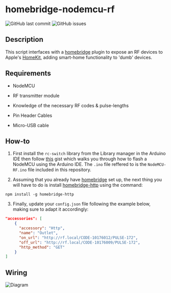 # homebridge-nodemcu-rf

![GitHub last commit](https://img.shields.io/github/last-commit/Tommrodrigues/homebridge-nodemcu-rf.svg) ![GitHub issues](https://img.shields.io/github/issues/Tommrodrigues/homebridge-nodemcu-rf.svg)

## Description

This script interfaces with a [homebridge](https://github.com/nfarina/homebridge) plugin to expose an RF devices to Apple's [HomeKit](http://www.apple.com/ios/home/), adding smart-home functionality to 'dumb' devices.

## Requirements

* NodeMCU

* RF transmitter module

* Knowledge of the necessary RF codes & pulse-lengths

* Pin Header Cables

* Micro-USB cable

## How-to

1. First install the `rc-switch` library from the Library manager in the Arduino IDE then follow [this](https://gist.github.com/Tommrodrigues/8d9d3b886936ccea9c21f495755640dd) gist which walks you through how to flash a NodeMCU using the Arduino IDE. The `.ino` file reffered to is the `NodeMCU-RF.ino` file included in this repository.

2. Assuming that you already have [homebridge](https://github.com/nfarina/homebridge#installation) set up, the next thing you will have to do is install [homebridge-http](https://github.com/rudders/homebridge-http) using the command:
```
npm install -g homebridge-http
```

3. Finally, update your `config.json` file following the example below, making sure to adapt it accordingly:

```json
"accessories": [
    {
      "accessory": "Http",
      "name": "Outlet",
      "on_url": "http://rf.local/CODE-10176012/PULSE-172",
      "off_url": "http://rf.local/CODE-10176009/PULSE-172",
      "http_method": "GET"
    }
]
```

## Wiring

![Diagram](https://i.ibb.co/DMvP5cB/RF-Diagram.jpg)
